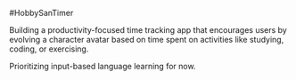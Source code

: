 #HobbySanTimer

Building a productivity-focused time tracking app that encourages users by evolving a character avatar based on
time spent on activities like studying, coding, or exercising.

Prioritizing input-based language learning for now.
